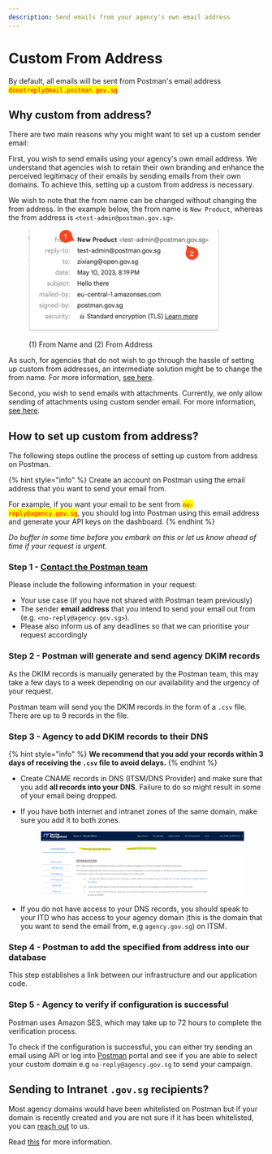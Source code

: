 ```yaml
---
description: Send emails from your agency's own email address
---
```


# Custom From Address

By default, all emails will be sent from Postman's email address <mark style="color:red;">`donotreply@mail.postman.gov.sg`</mark>

## Why custom from address?

There are two main reasons why you might want to set up a custom sender email:

First, you wish to send emails using your agency's own email address. We understand that agencies wish to retain their own branding and enhance the perceived legitimacy of their emails by sending emails from their own domains. To achieve this, setting up a custom from address is necessary.

We wish to note that the from name can be changed without changing the from address. In the example below, the from name is `New Product`, whereas the from address is `<test-admin@postman.gov.sg>`.&#x20;

<figure><img src="../../.gitbook/assets/custom-domain.png" alt="" width="375"><figcaption><p>(1) From Name and (2) From Address</p></figcaption></figure>

As such, for agencies that do not wish to go through the hassle of setting up custom from addresses, an intermediate solution might be to change the from name. For more information, [see here](send-email-api/from-name-and-from-address.md).

Second, you wish to send emails with attachments. Currently, we only allow sending of attachments using custom sender email. For more information, [see here](send-email-api/attachments.md).

## How to set up custom from address?

The following steps outline the process of setting up custom from address on Postman.

{% hint style="info" %}
Create an account on Postman using the email address that you want to send your email from.

For example, if you want your email to be sent from <mark style="color:red;">`no-reply@agency.gov.sg`</mark>, you should log into Postman using this email address and generate your API keys on the dashboard.
{% endhint %}

_Do buffer in some time before you embark on this or let us know ahead of time if your request is urgent._

### Step 1 - [Contact the Postman team](https://go.gov.sg/postman-contact-us)

Please include the following information in your request:

* Your use case (if you have not shared with Postman team previously)
* The sender **email address** that you intend to send your email out from (e.g. `<no-reply@agency.gov.sg>`).
* Please also inform us of any deadlines so that we can prioritise your request accordingly

### Step 2 - Postman will generate and send agency DKIM records

As the DKIM records is manually generated by the Postman team, this may take a few days to a week depending on our availability and the urgency of your request.

Postman team will send you the DKIM records in the form of a `.csv` file. There are up to 9 records in the file.

### Step 3 - Agency to add DKIM records to their DNS

{% hint style="info" %}
**We recommend that you add your records within 3 days of receiving the `.csv` file to avoid delays.**
{% endhint %}

* Create CNAME records in DNS (ITSM/DNS Provider) and make sure that you add **all records into your DNS**. Failure to do so might result in some of your email being dropped.
*   If you have both internet and intranet zones of the same domain, make sure you add it to both zones.

    <figure><img src="../../.gitbook/assets/ITSM.png" alt=""><figcaption></figcaption></figure>
* If you do not have access to your DNS records, you should speak to your ITD who has access to your agency domain (this is the domain that you want to send the email from, e.g `agency.gov.sg`) on ITSM.

### Step 4 - Postman to add the specified from address into our database

This step establishes a link between our infrastructure and our application code.

### Step 5 - Agency to verify if configuration is successful

Postman uses Amazon SES, which may take up to 72 hours to complete the verification process.

To check if the configuration is successful, you can either try sending an email using API or log into [Postman](http://postman.gov.sg/) portal and see if you are able to select your custom domain e.g `no-reply@agency.gov.sg` to send your campaign.

## Sending to Intranet `.gov.sg` recipients?

Most agency domains would have been whitelisted on Postman but if your domain is recently created and you are not sure if it has been whitelisted, you can [reach out](https://go.gov.sg/postman-contact-us) to us.

Read [this](sg-mail-whitelisting.md) for more information.
